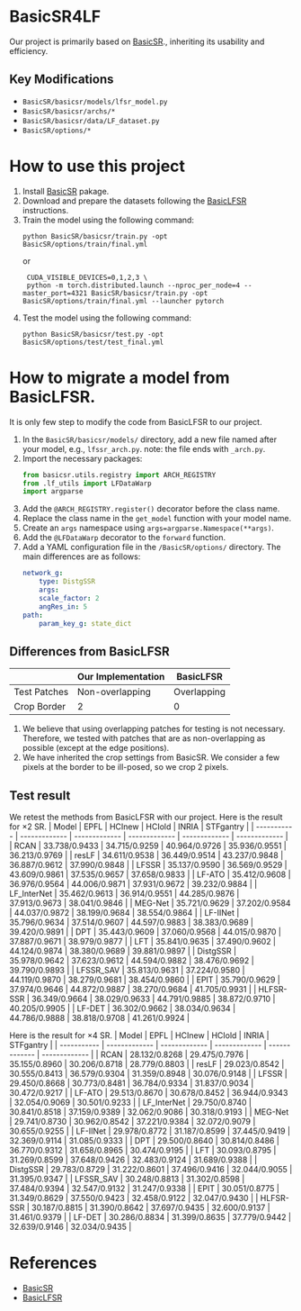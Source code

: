 # BasicSR4LF
Our project is primarily based on [BasicSR](https://github.com/XPixelGroup/BasicSR/tree/master/basicsr)., inheriting its usability and efficiency.

## Key Modifications
+ `BasicSR/basicsr/models/lfsr_model.py`
+ `BasicSR/basicsr/archs/*`
+ `BasicSR/basicsr/data/LF_dataset.py`
+ `BasicSR/options/*`





# How to use this project

1. Install [BasicSR](https://github.com/XPixelGroup/BasicSR/tree/master/basicsr) pakage.
2. Download and prepare the datasets following the [BasicLFSR](https://github.com/ZhengyuLiang24/BasicLFSR) instructions.
3. Train the model using the following command:
   ```shell
   python BasicSR/basicsr/train.py -opt BasicSR/options/train/final.yml
   ``` 
   or
   ```shell
    CUDA_VISIBLE_DEVICES=0,1,2,3 \
    python -m torch.distributed.launch --nproc_per_node=4 --master_port=4321 BasicSR/basicsr/train.py -opt BasicSR/options/train/final.yml --launcher pytorch
   ```
4. Test the model using the following command:
   ```shell
   python BasicSR/basicsr/test.py -opt BasicSR/options/test/test_final.yml
   ```


# How to migrate a model from BasicLFSR.

It is only few step to modify the code from BasicLFSR to our project.

1. In the `BasicSR/basicsr/models/` directory, add a new file named after your model, e.g., `lfssr_arch.py`. note: the file ends with `_arch.py`.
2. Import the necessary packages:
    ```python
    from basicsr.utils.registry import ARCH_REGISTRY
    from .lf_utils import LFDataWarp
    import argparse
    ```
3. Add the `@ARCH_REGISTRY.register()` decorator before the class name.
4. Replace the class name in the `get_model` function with your model name.    
5. Create an `args` namespace using `args=argparse.Namespace(**args)`.
6. Add the `@LFDataWarp` decorator to the `forward` function.
7. Add a YAML configuration file in the `/BasicSR/options/` directory. The main differences are as follows:
    ```yml
    network_g:
        type: DistgSSR
        args:
        scale_factor: 2
        angRes_in: 5
    path:
        param_key_g: state_dict
    ```

## Differences from BasicLFSR
|              | Our Implementation | BasicLFSR   |
| ------------ | ------------------ | ----------- |
| Test Patches | Non-overlapping    | Overlapping |
| Crop Border  | 2                  | 0           |

1. We believe that using overlapping patches for testing is not necessary. Therefore, we tested with patches that are as non-overlapping as possible (except at the edge positions).
2. We have inherited the crop settings from BasicSR. We consider a few pixels at the border to be ill-posed, so we crop 2 pixels.


## Test result
We retest the methods from BasicLFSR with our project.
Here is the result for $\times2$ SR.
| Model       | EPFL          | HCInew        | HCIold        | INRIA         | STFgantry     |
| ----------- | ------------- | ------------- | ------------- | ------------- | ------------- |
| RCAN        | 33.738/0.9433 | 34.715/0.9259 | 40.964/0.9726 | 35.936/0.9551 | 36.213/0.9769 |
| resLF       | 34.611/0.9538 | 36.449/0.9514 | 43.237/0.9848 | 36.887/0.9612 | 37.990/0.9848 |
| LFSSR       | 35.137/0.9590 | 36.569/0.9529 | 43.609/0.9861 | 37.535/0.9657 | 37.658/0.9833 |
| LF-ATO      | 35.412/0.9608 | 36.976/0.9564 | 44.006/0.9871 | 37.931/0.9672 | 39.232/0.9884 |
| LF_InterNet | 35.462/0.9613 | 36.914/0.9551 | 44.285/0.9876 | 37.913/0.9673 | 38.041/0.9846 |
| MEG-Net     | 35.721/0.9629 | 37.202/0.9584 | 44.037/0.9872 | 38.199/0.9684 | 38.554/0.9864 |
| LF-IINet    | 35.796/0.9634 | 37.514/0.9607 | 44.597/0.9883 | 38.383/0.9689 | 39.420/0.9891 |
| DPT         | 35.443/0.9609 | 37.060/0.9568 | 44.015/0.9870 | 37.887/0.9671 | 38.979/0.9877 |
| LFT         | 35.841/0.9635 | 37.490/0.9602 | 44.124/0.9874 | 38.380/0.9689 | 39.881/0.9897 |
| DistgSSR    | 35.978/0.9642 | 37.623/0.9612 | 44.594/0.9882 | 38.476/0.9692 | 39.790/0.9893 |
| LFSSR_SAV   | 35.813/0.9631 | 37.224/0.9580 | 44.119/0.9870 | 38.279/0.9681 | 38.454/0.9860 |
| EPIT        | 35.790/0.9629 | 37.974/0.9646 | 44.872/0.9887 | 38.270/0.9684 | 41.705/0.9931 |
| HLFSR-SSR   | 36.349/0.9664 | 38.029/0.9633 | 44.791/0.9885 | 38.872/0.9710 | 40.205/0.9905 |
| LF-DET      | 36.302/0.9662 | 38.034/0.9634 | 44.786/0.9888 | 38.818/0.9708 | 41.261/0.9924 |

Here is the result for $\times4$ SR.
| Model       | EPFL          | HCInew        | HCIold        | INRIA         | STFgantry     |
| ----------- | ------------- | ------------- | ------------- | ------------- | ------------- |
| RCAN        | 28.132/0.8268 | 29.475/0.7976 | 35.155/0.8960 | 30.206/0.8718 | 28.779/0.8803 |
| resLF       | 29.023/0.8542 | 30.555/0.8413 | 36.579/0.9304 | 31.359/0.8948 | 30.076/0.9148 |
| LFSSR       | 29.450/0.8668 | 30.773/0.8481 | 36.784/0.9334 | 31.837/0.9034 | 30.472/0.9217 |
| LF-ATO      | 29.513/0.8670 | 30.678/0.8452 | 36.944/0.9343 | 32.054/0.9069 | 30.501/0.9233 |
| LF_InterNet | 29.750/0.8740 | 30.841/0.8518 | 37.159/0.9389 | 32.062/0.9086 | 30.318/0.9193 |
| MEG-Net     | 29.741/0.8730 | 30.962/0.8542 | 37.221/0.9384 | 32.072/0.9079 | 30.655/0.9255 |
| LF-IINet    | 29.978/0.8772 | 31.187/0.8599 | 37.445/0.9419 | 32.369/0.9114 | 31.085/0.9333 |
| DPT         | 29.500/0.8640 | 30.814/0.8486 | 36.770/0.9312 | 31.658/0.8965 | 30.474/0.9195 |
| LFT         | 30.093/0.8795 | 31.269/0.8599 | 37.648/0.9426 | 32.483/0.9124 | 31.689/0.9388 |
| DistgSSR    | 29.783/0.8729 | 31.222/0.8601 | 37.496/0.9416 | 32.044/0.9055 | 31.395/0.9347 |
| LFSSR_SAV   | 30.248/0.8813 | 31.302/0.8598 | 37.484/0.9394 | 32.547/0.9132 | 31.247/0.9338 |
| EPIT        | 30.051/0.8775 | 31.349/0.8629 | 37.550/0.9423 | 32.458/0.9122 | 32.047/0.9430 |
| HLFSR-SSR   | 30.187/0.8815 | 31.390/0.8642 | 37.697/0.9435 | 32.600/0.9137 | 31.461/0.9379 |
| LF-DET      | 30.286/0.8834 | 31.399/0.8635 | 37.779/0.9442 | 32.639/0.9146 | 32.034/0.9435 |

# References

+ [BasicSR](https://github.com/XPixelGroup/BasicSR/tree/master/basicsr)
+ [BasicLFSR](https://github.com/ZhengyuLiang24/BasicLFSR)